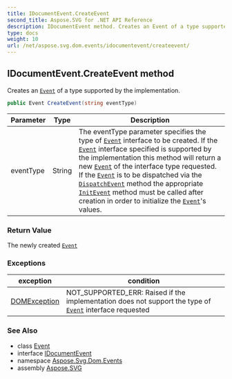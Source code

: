 ```yaml
---
title: IDocumentEvent.CreateEvent
second_title: Aspose.SVG for .NET API Reference
description: IDocumentEvent method. Creates an Event of a type supported by the implementation
type: docs
weight: 10
url: /net/aspose.svg.dom.events/idocumentevent/createevent/
---
```

## IDocumentEvent.CreateEvent method

Creates an [`Event`](../../event/) of a type supported by the implementation.

```csharp
public Event CreateEvent(string eventType)
```

| Parameter | Type | Description |
| --- | --- | --- |
| eventType | String | The eventType parameter specifies the type of [`Event`](../../event/) interface to be created.  If the [`Event`](../../event/) interface specified is supported by the implementation this method will return a new [`Event`](../../event/) of the interface type requested. If the [`Event`](../../event/) is to be dispatched via the [`DispatchEvent`](../../../aspose.svg.dom/eventtarget/dispatchevent/) method the appropriate [`InitEvent`](../../event/initevent/) method must be called after creation in order to initialize the [`Event`](../../event/)'s values. |

### Return Value

The newly created [`Event`](../../event/)

### Exceptions

| exception | condition |
| --- | --- |
| [DOMException](../../../aspose.svg.dom/domexception/) | NOT_SUPPORTED_ERR: Raised if the implementation does not support the type of [`Event`](../../event/) interface requested |

### See Also

* class [Event](../../event/)
* interface [IDocumentEvent](../)
* namespace [Aspose.Svg.Dom.Events](../../idocumentevent/)
* assembly [Aspose.SVG](../../../)
